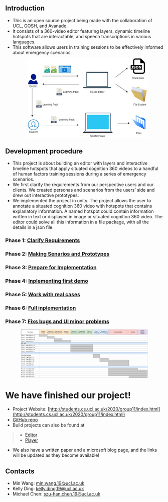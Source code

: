 ## Introduction
- This is an open source project being made with the collaboration of UCL, GOSH, and Avanade. 
- It consists of a 360-video editor featuring layers, dynamic timeline hotspots that are interactable, and speech transcriptions in various languages. 
- This software allows users in training sessions to be effectively informed about emergency scenarios.
<a href="/images/sys-diagram.jpg"><img src="/images/sys-diagram.jpg" style="max-width: 80%; display: block; margin: 10px auto;"></a> 

## Development procedure
- This project is about building an editor with layers and interactive timeline hotspots that apply situated cognition 360 videos to a handful of human factors training sessions during a series of emergency scenarios.  
- We first clarify the requirements from our perspective users and our clients. We created personas and scenarios from the users’ side and drew out interactive prototypes.  
- We implemented the project in unity. The project allows the user to annotate a situated cognition 360 video with hotspots that contains explanatory information. A named hotspot could contain information written in text or displayed in image or situated cognition 360 video. The editor could solve all this information in a file package, with all the details in a json file.
### Phase 1: [Clarify Requirements](./phase1/phase1.html)
### Phase 2: [Making Senarios and Prototypes](./phase2/phase2.html)
### Phase 3: [Prepare for Implementation](./phase3/phase3.html)
### Phase 4: [Inplementing first demo](./phase4/phase4.html)
### Phase 5: [Work with real cases](./phase5/phase5.html)
### Phase 6: [Full inplementation](./phase6/phase6.html)
### Phase 7: [Fixs bugs and UI minor problems](./phase7/phase7.html)

<a href="/images/gnatt-chart.jpg"><img src="/images/gnatt-chart.jpg" style="max-width: 80%; display: block; margin: 10px auto;"></a> 


# We have finished our project! 
- Project Website: [http://students.cs.ucl.ac.uk/2020/group11/index.html](http://students.cs.ucl.ac.uk/2020/group11/index.html)
- [GitHub repo](https://github.com/Apperta-IXN-for-the-NHS/SC360Editor2021)
- Build projects can also be found at 
> - [Editor](https://github.com/UCL-COMP0016-2020-Team-11/editor-software/releases/latest)
> - [Player](https://github.com/UCL-COMP0016-2020-Team-11/player-software/releases/latest)
- We also have a written paper and a microsoft blog page, and the links will be updated as they become available!

## Contacts
- Min Wang: min.wang.19@ucl.ac.uk  
- Kelly Ding: kelly.ding.19@ucl.ac.uk  
- Michael Chen: szu-han.chen.19@ucl.ac.uk  
 
